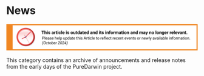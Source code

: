 # News

![This article is outdated and its information and may no longer relevant.](/img/notice/article-oudated-oct2024.svg)

This category contains an archive of announcements and release notes from the early days of the PureDarwin project.
